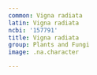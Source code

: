 ```yaml
---
common: Vigna radiata
latin: Vigna radiata
ncbi: '157791'
title: Vigna radiata
group: Plants and Fungi
image: .na.character

---
```

